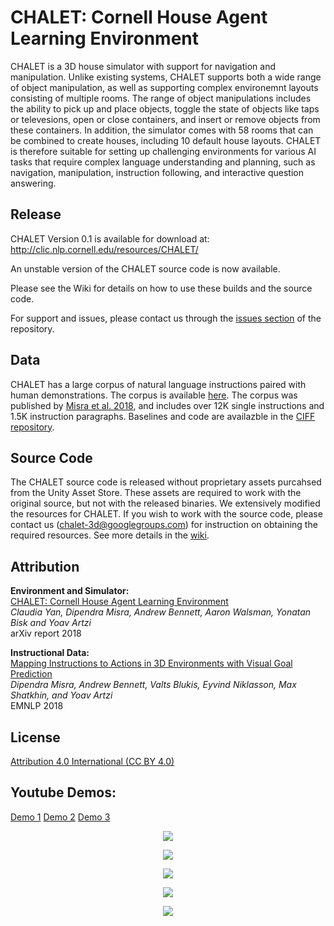 # CHALET: Cornell House Agent Learning Environment

CHALET is a 3D house simulator with support for navigation and manipulation. Unlike existing systems, CHALET supports both a wide range of object manipulation, as well as supporting complex environemnt layouts consisting of multiple rooms. The range of object manipulations includes the ability to pick up and place objects, toggle the state of objects like taps or televesions, open or close containers, and insert or remove objects from these containers. In addition, the simulator comes with 58 rooms that can be combined to create houses, including 10 default house layouts. CHALET is therefore suitable for setting up challenging environments for various AI tasks that require complex language understanding and planning, such as navigation, manipulation, instruction following, and interactive question answering.

## Release

CHALET Version 0.1 is available for download at: http://clic.nlp.cornell.edu/resources/CHALET/ 

An unstable version of the CHALET source code is now available.

Please see the Wiki for details on how to use these builds and the source code.

For support and issues, please contact us through the [issues section](https://github.com/clic-lab/chalet/issues) of the repository. 

## Data

CHALET has a large corpus of natural language instructions paired with human demonstrations. The corpus is available [here](http://lil.nlp.cornell.edu/resources/Misra-EMNLP-2018/Dataset_and_Simulators/data/house/). The corpus was published by [Misra et al. 2018](http://www.cs.cornell.edu/~dkm/papers/mbbnsa-emnlp.2018.pdf), and includes over 12K single instructions and 1.5K instruction paragraphs. Baselines and code are availazble in the [CIFF repository](https://github.com/lil-lab/ciff). 

## Source Code

The CHALET source code is released without proprietary assets purcahsed from the Unity Asset Store. These assets are required to work with the original source, but not with the released binaries. We extensively modified the resources for CHALET. If you wish to work with the source code, please contact us (chalet-3d@googlegroups.com) for instruction on obtaining the required resources. See more details in the [wiki](https://github.com/clic-lab/chalet/wiki). 

## Attribution

**Environment and Simulator:**  
[CHALET: Cornell House Agent Learning Environment](https://arxiv.org/abs/1801.07357)  
_Claudia Yan, Dipendra Misra, Andrew Bennett, Aaron Walsman, Yonatan Bisk and Yoav Artzi_  
arXiv report 2018

**Instructional Data:**  
[Mapping Instructions to Actions in 3D Environments with Visual Goal Prediction](https://arxiv.org/abs/1809.00786)  
_Dipendra Misra, Andrew Bennett, Valts Blukis, Eyvind Niklasson, Max Shatkhin, and Yoav Artzi_  
EMNLP 2018


## License

[Attribution 4.0 International (CC BY 4.0)](https://creativecommons.org/licenses/by/4.0/)

## Youtube Demos: 
<a href="https://youtu.be/FBirx-10JPE">Demo 1</a>
<a href="https://youtu.be/EpGS5606rn8">Demo 2</a>
<a href="https://youtu.be/KAPyvdT05B0">Demo 3</a>

<p align="center"><img src="http://s1cyan.github.io/images/ctech/cabinetglass.gif"></p>
  
<p align="center"><img src="http://s1cyan.github.io/images/ctech/candle.gif"></p>

<p align="center"><img src="http://s1cyan.github.io/images/ctech/dresserdrawer.gif"></p>

<p align="center"><img src="http://s1cyan.github.io/images/ctech/fridge.gif"></p>

<p align="center"><img src="http://s1cyan.github.io/images/ctech/sink.gif"></p>
